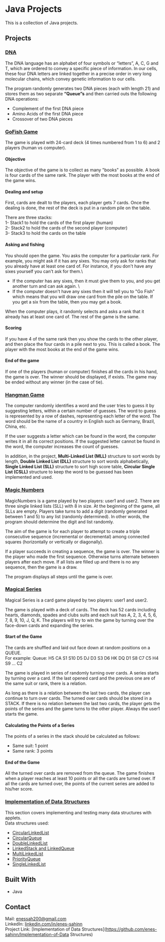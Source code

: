 # Java Projects
This is a collection of Java projects.

## Projects

### [DNA](../master/DNA)

The DNA language has an alphabet of four symbols or “letters”, A, C, G and T, which are ordered to convey a specific piece of information. In our cells, these four DNA letters are linked together in a precise order in very long molecular chains, which convey genetic information to our cells.

The program randomly generates two DNA pieces (each with length 21) and stores them as two separate **“Queue”s** and then carried outs the following DNA operations: 
-	Complement of the first DNA piece 
-	Amino Acids of the first DNA piece 
-	Crossover of two DNA pieces

### [GoFish Game](../master/GoFish)
The game is played with 24-card deck (4 times numbered from 1 to 6) and 2 players (human vs computer). 

#### Objective
The objective of the game is to collect as many "books" as possible. A book is four cards of the same rank. The player with the most books at the end of the game wins.

#### Dealing and setup
First, cards are dealt to the players, each player gets 7 cards. Once the dealing is done, the rest of the deck is put in a random pile on the table.

There are three stacks:\
1- Stack1 to hold the cards of the first player (human)\
2- Stack2 to hold the cards of the second player (computer)\
3- Stack3 to hold the cards on the table 

#### Asking and fishing
You should open the game. You asks the computer for a particular rank. For example, you might ask if it has any sixes. You may only ask for ranks that you already have at least one card of. For instance, if you don't have any sixes yourself you can't ask for them.\
- If the computer has any sixes, then it must give them to you, and you get another turn and can ask again. \
- If the computer doesn't have any sixes then it will tell you to "Go Fish" which means that you will draw one card from the pile on the table. If you get a six from the table, then you may get a book. 

When the computer plays, it randomly selects and asks a rank that it already has at least one card of. The rest of the game is the same.   

#### Scoring
If you have 4 of the same rank then you show the cards to the other player, and then place the four cards in a pile next to you. This is called a book. The player with the most books at the end of the game wins. 

#### End of the game 
If one of the players (human or computer) finishes all the cards in his hand, the game is over. 
The winner should be displayed, if exists. The game may be ended without any winner (in the case of tie). 

### [Hangman Game](../master/Hangman)
The computer randomly identifies a word and the user tries to guess it by suggesting letters, within a certain number of guesses.
The word to guess is represented by a row of dashes, representing each letter of the word.
The word should be the name of a country in English such as Germany, Brazil, China, etc.
		
If the user suggests a letter which can be found in the word, the computer writes it in all its correct positions. 
If the suggested letter cannot be found in the word, the computer increases the count of guesses. 

In addition, in the project, **Multi-Linked List (MLL)** structure to sort words by length, **Double Linked List (DLL)** structure to sort words alphabetically, **Single Linked List (SLL)** structure to sort high score table, **Circular Single List (CSLL)** structure to keep the word to be guessed has been implemented and used.

### [Magic Numbers](../master/MagicNumbers)
MagicNumbers is a game played by two players: user1 and user2. There are three single linked lists (SLL) with 8 in size. At the beginning of the game, all SLLs are empty. Players take turns to add a digit (randomly generated between 1 and 5) to any list (randomly determined). In other words, the program should determine the digit and list randomly.

The aim of the game is for each player to attempt to create a triple consecutive sequence (incremental or decremental) among connected squares (horizontally or vertically or diagonally). 

If a player succeeds in creating a sequence, the game is over. The winner is the player who made the first sequence. Otherwise turns alternate between players after each move. If all lists are filled up and there is no any sequence, then the game is a draw.

The program displays all steps until the game is over. 

### [Magical Series](../master/MagicalSeries)
Magical Series is a card game played by two players: user1 and user2. 

The game is played with a deck of cards. The deck has 52 cards including hearts, diamonds, spades and clubs suits and each suit has A, 2, 3, 4, 5, 6, 7, 8, 9, 10, J, Q, K. The players will try to win the game by turning over the face-down cards and expanding the series.

#### Start of the Game

The cards are shuffled and laid out face down at random positions on a QUEUE.\
For example:
Queue: H5 CA S1 S10 D5 DJ D3 S3 D6 HK DQ D1 S8 C7 C5 H4 S9 ... C2 

The game is played in series of randomly turning over cards. A series starts by turning over a card. If the last opened card and the previous one are of the same suit or rank, there is a relation. 

As long as there is a relation between the last two cards, the player can continue to turn over cards. The turned over cards should be stored in a STACK. If there is no relation between the last two cards, the player gets the points of the series and the game turns to the other player. Always the user1 starts the game. 

#### Calculating the Points of a Series
The points of a series in the stack should be calculated as follows:
- Same suit: 1 point
- Same rank: 3 points

#### End of the Game 
All the turned over cards are removed from the queue. The game finishes when a player reaches at least 10 points or all the cards are turned over. If all the cards are turned over, the points of the current series are added to his/her score.

### [Implementation of Data Structures](../master/Implementation-of-Data-Structures)
This section covers implementing and testing many data structures with applets.\
Data structures used:
* [CircularLinkedList](../master/Implementation-of-Data%20Structures/CircularLinkedList)
* [CircularQueue](../master/Implementation-of-Data%20Structures/CircularQueue)
* [DoubleLinkedList](../master/Implementation-of-Data%20Structures/DoubleLinkedList)
* [LinkedStack and LinkedQueue](../master/Implementation-of-Data%20Structures/LinkedStack_and_LinkedQueue)
* [MultiLinkedList](../master/Implementation-of-Data%20Structures/MultiLinkedList)
* [PriorityQueue](../master/Implementation-of-Data%20Structures/PriorityQueue)
* [SingleLinkedList](../master/Implementation-of-Data%20Structures/SingleLinkedList)

## Built With
* Java

## Contact
Mail: enessah200@gmail.com\
LinkedIn: [linkedin.com/in/enes-sahinn](https://www.linkedin.com/in/enes-sahinn/)\
Project Link: [Implementation of Data Structures](https://github.com/enes-sahinn/Implementation-of-Data Structures)
